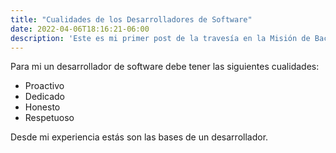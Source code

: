 ```yaml
---
title: "Cualidades de los Desarrolladores de Software"
date: 2022-04-06T18:16:21-06:00
description: 'Este es mi primer post de la travesía en la Misión de Backend con Node JS de Launch X.'
---
```


Para mi un desarrollador de software debe tener las siguientes cualidades:

- Proactivo
- Dedicado
- Honesto
- Respetuoso

Desde mi experiencia estás son las bases de un desarrollador.
